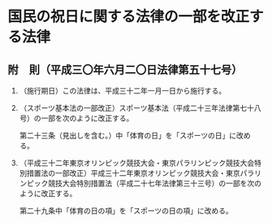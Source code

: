 # 国民の祝日に関する法律の一部を改正する法律

## 附　則（平成三〇年六月二〇日法律第五十七号）

1. （施行期日）この法律は、平成三十二年一月一日から施行する。
2. （スポーツ基本法の一部改正）スポーツ基本法（平成二十三年法律第七十八号）の一部を次のように改正する。

    第二十三条（見出しを含む。）中「体育の日」を「スポーツの日」に改める。

3. （平成三十二年東京オリンピック競技大会・東京パラリンピック競技大会特別措置法の一部改正）平成三十二年東京オリンピック競技大会・東京パラリンピック競技大会特別措置法（平成二十七年法律第三十三号）の一部を次のように改正する。

    第二十九条中「体育の日の項」を「スポーツの日の項」に改める。
